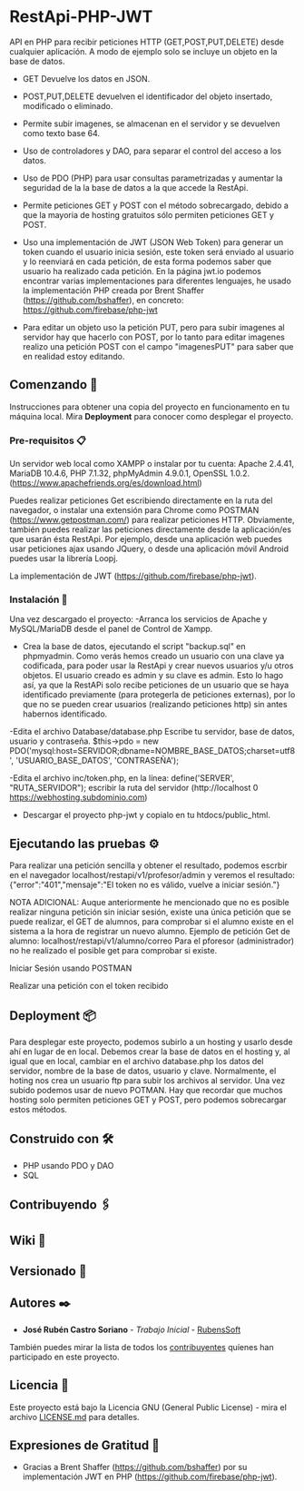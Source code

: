 # RestApi-PHP-JWT

API en PHP para recibir peticiones HTTP (GET,POST,PUT,DELETE) desde cualquier aplicación.
A modo de ejemplo solo se incluye un objeto en la base de datos. 

- GET Devuelve los datos en JSON.
- POST,PUT,DELETE devuelven el identificador del objeto insertado, modificado o eliminado.
- Permite subir imagenes, se almacenan en el servidor y se devuelven como texto base 64.
- Uso de controladores y DAO, para separar el control del acceso a los datos.
- Uso de PDO (PHP) para usar consultas parametrizadas y aumentar la seguridad de la la base de datos a la que accede la RestApi.
- Permite peticiones GET y POST con el método sobrecargado, debido a que la mayoria de hosting gratuitos sólo permiten peticiones GET y POST.
- Uso una implementación de JWT (JSON Web Token) para generar un token cuando el usuario inicia sesión, este token será enviado al usuario y lo reenviará en cada petición, de esta forma podemos saber que usuario ha realizado cada petición. 
En la página jwt.io podemos encontrar varias implementaciones para diferentes lenguajes, he usado la implementación PHP creada por Brent Shaffer (https://github.com/bshaffer), en concreto: https://github.com/firebase/php-jwt

- Para editar un objeto uso la petición PUT, pero para subir imagenes al servidor hay que hacerlo con POST, por lo tanto para editar imagenes realizo una petición POST con el campo "imagenesPUT" para saber que en realidad estoy editando.



## Comenzando 🚀

Instrucciones para obtener una copia del proyecto en funcionamento en tu máquina local. 
Mira **Deployment** para conocer como desplegar el proyecto.


### Pre-requisitos 📋

Un servidor web local como XAMPP o instalar por tu cuenta: 
Apache 2.4.41, MariaDB 10.4.6, PHP 7.1.32, phpMyAdmin 4.9.0.1, OpenSSL 1.0.2.
(https://www.apachefriends.org/es/download.html)

Puedes realizar peticiones Get escribiendo directamente en la ruta del navegador,
o instalar una extensión para Chrome como POSTMAN (https://www.getpostman.com/) para realizar peticiones HTTP.
Obviamente, también puedes realizar las peticiones directamente desde la aplicación/es que usarán ésta RestApi.
Por ejemplo, desde una aplicación web puedes usar peticiones ajax usando JQuery, o desde una aplicación móvil Android
puedes usar la librería Loopj.

La implementación de JWT (https://github.com/firebase/php-jwt).


### Instalación 🔧

Una vez descargado el proyecto:
-Arranca los servicios de Apache y MySQL/MariaDB desde el panel de Control de Xampp.

- Crea la base de datos, ejecutando el script "backup.sql" en phpmyadmin.
Como verás hemos creado un usuario con una clave ya codificada, para poder usar la RestApi y crear nuevos usuarios y/u otros objetos.
El usuario creado es admin y su clave es admin.
Esto lo hago así, ya que la RestAPi solo recibe peticiones de un usuario que se haya identificado previamente (para protegerla de peticiones externas), por lo que no se pueden crear usuarios (realizando peticiones http) sin antes habernos identificado.

-Edita el archivo Database/database.php
Escribe tu servidor, base de datos, usuario y contraseña.
$this->pdo = new PDO('mysql:host=SERVIDOR;dbname=NOMBRE_BASE_DATOS;charset=utf8', 'USUARIO_BASE_DATOS', 'CONTRASEÑA');

-Edita el archivo inc/token.php, en la línea: 
define('SERVER', "RUTA_SERVIDOR");
escribir la ruta del servidor (http://localhost 0 https://webhosting.subdominio.com)

- Descargar el proyecto php-jwt y copialo en tu htdocs/public_html.

## Ejecutando las pruebas ⚙️

Para realizar una petición sencilla y obtener el resultado, podemos escrbir en el navegador 
localhost/restapi/v1/profesor/admin y veremos el resultado: 
{"error":"401","mensaje":"El token no es válido, vuelve a iniciar sesión."}


NOTA ADICIONAL:
Auque anteriormente he mencionado que no es posible realizar ninguna petición sin iniciar sesión, existe una única petición que se puede realizar, el GET de alumnos, para comprobar si el alumno existe en el sistema a la hora de registrar un nuevo alumno.
Ejemplo de petición Get de alumno: localhost/restapi/v1/alumno/correo
Para el pforesor (administrador) no he realizado el posible get para comprobar si existe. 


Iniciar Sesión usando POSTMAN

Realizar una petición con el token recibido




## Deployment 📦

Para desplegar este proyecto, podemos subirlo a un hosting y usarlo desde ahí en lugar de en local.
Debemos crear la base de datos en el hosting y, al igual que en local, cambiar en el archivo database.php los datos del servidor, nombre de la base de datos, usuario y clave.
Normalmente, el hoting nos crea un usuario ftp para subir los archivos al servidor.
Una vez subido podemos usar de nuevo POTMAN.
Hay que recordar que muchos hosting solo permiten peticiones GET y POST, pero podemos sobrecargar estos métodos. 


## Construido con 🛠️

* PHP usando PDO y DAO
* SQL


## Contribuyendo 🖇️
## Wiki 📖
## Versionado 📌


## Autores ✒️

* **José Rubén Castro Soriano** - *Trabajo Inicial* - [RubensSoft](https://github.com/RubensSoft)

También puedes mirar la lista de todos los [contribuyentes](https://github.com/RestApi-PHP-JWT/contributors) quíenes han participado en este proyecto. 

## Licencia 📄

Este proyecto está bajo la Licencia GNU (General Public License) - mira el archivo [LICENSE.md](LICENSE.md) para detalles.

## Expresiones de Gratitud 🎁

* Gracias a Brent Shaffer (https://github.com/bshaffer)
por su implementación JWT en PHP (https://github.com/firebase/php-jwt).






